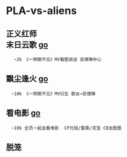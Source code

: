 # PLA-vs-aliens
正义红师<br>
末日云歌 [go](https://github.com/yiyiisfake/PLA-vs-aliens/blob/main/%E3%80%90%E5%AE%8C%E7%BB%93%E3%80%91%E6%9C%AB%E6%97%A5%E4%BA%91%E6%AD%8C.txt)<br>
-------
       ~2k 《一转眼不见》MV看图说话 亚德琳中心
飘尘逢火 [go](https://github.com/yiyiisfake/PLA-vs-aliens/edit/main/%E3%80%90%E5%AE%8C%E7%BB%93%E3%80%91%E9%A3%98%E5%B0%98%E9%80%A2%E7%81%AB.txt)<br>
-------
      ~10k 《一转眼不见》MV衍生 歌女→亚德琳
看电影 [go](https://raw.github.com/yiyiisfake/PLA-vs-aliens/blob/main/%E3%80%90%E5%AE%8C%E7%BB%93%E3%80%91%E7%94%B5%E5%BD%B1%E6%A2%97.txt)<br>
-------
      ~10k 全员一起去看电影  CP元钱/雷桑/克宝 CB龙胜图
脱笼<br>
-------
